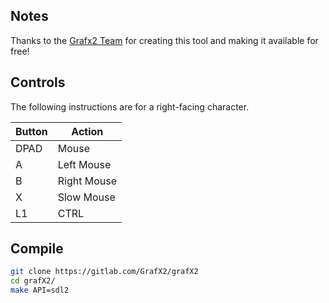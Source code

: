 ## Notes
Thanks to the [Grafx2 Team](http://grafx2.chez.com/) for creating this tool and making it available for free!

## Controls

The following instructions are for a right-facing character. 

| Button | Action |
|--|--| 
|DPAD| Mouse |
|A| Left Mouse |
|B| Right Mouse |
|X| Slow Mouse |
|L1| CTRL|

## Compile ## 

```bash
git clone https://gitlab.com/GrafX2/grafX2
cd grafX2/
make API=sdl2
```